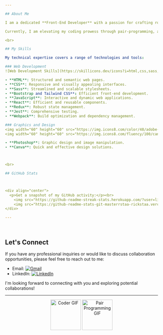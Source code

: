 ```yaml
---

## About Me

I am a dedicated **Front-End Developer** with a passion for crafting robust and innovative solutions. 

Currently, I am elevating my coding prowess through pair-programming, and I am eager to embark on new collaborative opportunities within the developer community.

<br>

## My Skills

My technical expertise covers a range of technologies and tools:

### Web Development
![Web Development Skills](https://skillicons.dev/icons?i=html,css,sass,bootstrap,tailwindcss,javascript,react,redux,jest,webpack&perline=10)

- **HTML**: Structured and semantic web pages.
- **CSS**: Responsive and visually appealing interfaces.
- **Sass**: Streamlined and scalable stylesheets.
- **Bootstrap and Tailwind CSS**: Efficient front-end development.
- **JavaScript**: Interactive and dynamic web applications.
- **React**: Efficient and reusable components.
- **Redux**: Robust state management.
- **Jest**: Comprehensive testing.
- **Webpack**: Build optimization and dependency management.

### Graphics and Design
<img width="60" height="60" src="https://img.icons8.com/color/48/adobe-photoshop--v1.png" alt="adobe-photoshop--v1" align="left"/>
<img width="60" height="60" src="https://img.icons8.com/fluency/100/canva-app.png" alt="canva-app"/>

- **Photoshop**: Graphic design and image manipulation.
- **Canva**: Quick and effective design solutions.



<br>

## GitHub Stats



<div align="center">
  <p>Get a snapshot of my GitHub activity:</p><br>
    <img src="https://github-readme-streak-stats.herokuapp.com/?user=lily4178993&theme=dracula"/>
    <img src="https://github-readme-stats-git-masterrstaa-rickstaa.vercel.app/api?username=lily4178993&theme=dracula"/>
</div>

---
```

<br>

## Let's Connect

If you have any professional inquiries or would like to discuss collaboration opportunities, please feel free to reach out to me:

- Email: [![Gmail](https://img.shields.io/badge/Gmail-D14836?logo=gmail&logoColor=white)](mailto:nellytelli@gmail.com)
- LinkedIn: [![LinkedIn](https://img.shields.io/badge/LinkedIn-%230077B5.svg?logo=linkedin&logoColor=white)](https://www.linkedin.com/in/nelly-t-330414266/)

I'm looking forward to connecting with you and exploring potential collaborations!


---

<p align="center">
<img src="https://media.giphy.com/media/v1.Y2lkPTc5MGI3NjExZmMxYWI2MzZiMmQxZWRhNzA0OWRhODk4OGU0OTZlODJjMGQwYTU0NCZjdD1z/paTz7UZbPfTZFRYnnB/giphy.gif" width="100" alt="Coder GIF">
<img src="https://media.giphy.com/media/v1.Y2lkPTc5MGI3NjExZmMxYWI2MzZiMmQxZWRhNzA0OWRhODk4OGU0OTZlODJjMGQwYTU0NCZjdD1z/UVG0BN8TOMKkPOJS6e/giphy.gif" width="100" alt="Pair Programming GIF">
</p>

